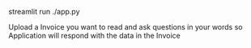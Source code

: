 streamlit run ./app.py


Upload a Invoice you want to read and ask questions in your words so Application will respond with the data in the Invoice
